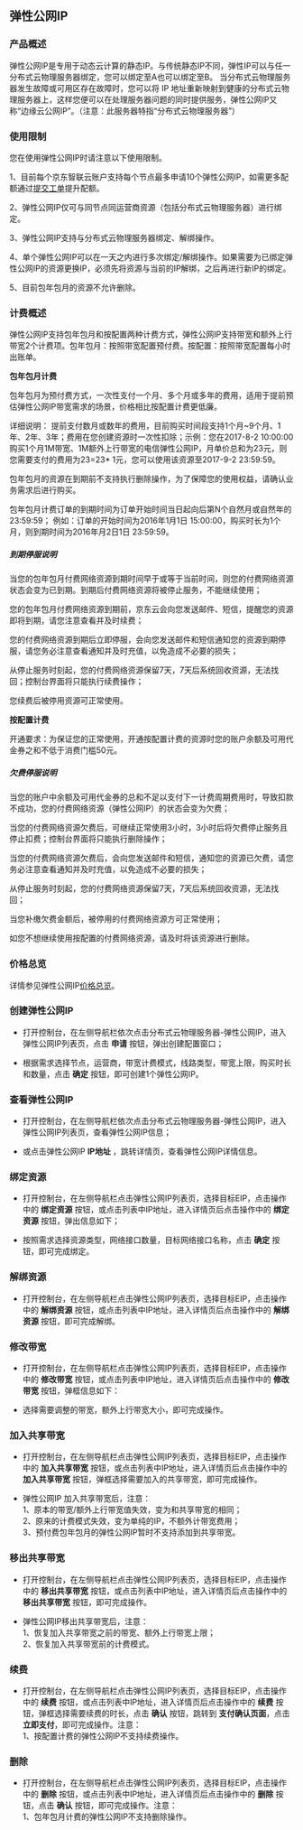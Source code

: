 ## 弹性公网IP

### 产品概述

弹性公网IP是专用于动态云计算的静态IP。与传统静态IP不同，弹性IP可以与任一分布式云物理服务器绑定，您可以绑定至A也可以绑定至B。 当分布式云物理服务器发生故障或可用区存在故障时，您可以将 IP 地址重新映射到健康的分布式云物理服务器上，这样您便可以在处理服务器问题的同时提供服务，弹性公网IP又称“边缘云公网IP”。（注意：此服务器特指“分布式云物理服务器”）

### 使用限制

您在使用弹性公网IP时请注意以下使用限制。

1、目前每个京东智联云账户支持每个节点最多申请10个弹性公网IP，如需更多配额通过[提交工单](https://ticket.jdcloud.com/applyorder/submit)提升配额。<br/>

2、弹性公网IP仅可与同节点同运营商资源（包括分布式云物理服务器）进行绑定。<br/>

3、弹性公网IP支持与分布式云物理服务器绑定、解绑操作。<br/>

4、单个弹性公网IP可以在一天之内进行多次绑定/解绑操作。如果需要为已绑定弹性公网IP的资源更换IP，必须先将资源与当前的IP解绑，之后再进行新IP的绑定。<br/>

5、目前包年包月的资源不允许删除。<br/>

### 计费概述

弹性公网IP支持包年包月和按配置两种计费方式，弹性公网IP支持带宽和额外上行带宽2个计费项。包年包月：按照带宽配置预付费。按配置：按照带宽配置每小时出账单。

**包年包月计费**

包年包月为预付费方式，一次性支付一个月、多个月或多年的费用，适用于提前预估弹性公网IP带宽需求的场景，价格相比按配置计费更低廉。

详细说明：
提前支付数月或数年的费用，目前购买时间段支持1个月~9个月、1年、2年、3年；费用在您创建资源时一次性扣除；示例：您在2017-8-2 10:00:00购买1个月1M带宽、1M额外上行带宽的电信弹性公网IP，月单价总和为23元，则您需要支付的费用为23=23* 1元，您可以使用该资源至2017-9-2 23:59:59。

包年包月的资源在到期前不支持执行删除操作，为了保障您的使用权益，请确认业务需求后进行购买。

包年包月计费订单的到期时间为订单开始时间当日起向后第N个自然月或自然年的23:59:59； 例如：订单的开始时间为2016年1月1日 15:00:00，购买时长为1个月，则到期时间为2016年月2日1日 23:59:59。

##### 到期停服说明

当您的包年包月付费网络资源到期时间早于或等于当前时间，则您的付费网络资源状态会变为已到期。到期后付费网络资源将被停止服务，不能继续使用；

您的包年包月付费网络资源到期前，京东云会向您发送邮件、短信，提醒您的资源即将到期，请您注意查看并及时续费；

您的付费网络资源到期后立即停服，会向您发送邮件和短信通知您的资源到期停服，请您务必注意查看通知并及时充值，以免造成不必要的损失；

从停止服务时刻起，您的付费网络资源保留7天，7天后系统回收资源，无法找回；控制台界面将只能执行续费操作；

您续费后被停用资源可正常使用。

**按配置计费**

开通要求：为保证您的正常使用，开通按配置计费的资源时您的账户余额及可用代金券之和不低于消费门槛50元。

##### 欠费停服说明

当您的账户中余额及可用代金券的总和不足以支付下一计费周期费用时，导致扣款不成功，您的付费网络资源（弹性公网IP）的状态会变为欠费；

当您的付费网络资源欠费后，可继续正常使用3小时，3小时后将欠费停止服务且停止扣费；控制台界面将只能执行删除操作；

当您的付费网络资源欠费后，会向您发送邮件和短信，通知您的资源已欠费，请您务必注意查看通知并及时充值，以免造成不必要的损失；

从停止服务时刻起，您的付费网络资源保留7天，7天后系统回收资源，无法找回；

当您补缴欠费金额后，被停用的付费网络资源方可正常使用；

如您不想继续使用按配置的付费网络资源，请及时将该资源进行删除。

### 价格总览

详情参见弹性公网IP[价格总览](../../Pricing/Price-Overview.md)。

### 创建弹性公网IP

- 打开控制台，在左侧导航栏依次点击分布式云物理服务器-弹性公网IP，进入弹性公网IP列表页，点击 **申请** 按钮，弹出创建配置窗口；<br/>

- 根据需求选择节点，运营商，带宽计费模式，线路类型，带宽上限，购买时长和数量，点击 **确定** 按钮，即可创建1个弹性公网IP。<br/>

### 查看弹性公网IP

- 打开控制台，在左侧导航栏依次点击分布式云物理服务器-弹性公网IP，进入弹性公网IP列表页，查看弹性公网IP信息；<br/>

- 或点击弹性公网IP **IP地址** ，跳转详情页，查看弹性公网IP详情信息。<br/>


### 绑定资源

- 打开控制台，在左侧导航栏点击弹性公网IP列表页，选择目标EIP，点击操作中的 **绑定资源** 按钮，或点击列表中IP地址，进入详情页后点击操作中的 **绑定资源** 按钮，弹出信息如下；<br/>

- 按照需求选择资源类型，网络接口数量，目标网络接口名称，点击 **确定** 按钮，即可完成绑定。

### 解绑资源

- 打开控制台，在左侧导航栏点击弹性公网IP列表页，选择目标EIP，点击操作中的 **解绑资源** 按钮，或点击列表中IP地址，进入详情页后点击操作中的 **解绑资源** 按钮，即可完成解绑。<br/>

### 修改带宽

- 打开控制台，在左侧导航栏点击弹性公网IP列表页，选择目标EIP，点击操作中的 **修改带宽** 按钮，或点击列表中IP地址，进入详情页后点击操作中的 **修改带宽** 按钮，弹框信息如下：<br/>

- 选择需要调整的带宽，额外上行带宽大小，即可完成操作。<br/>

### 加入共享带宽

- 打开控制台，在左侧导航栏点击弹性公网IP列表页，选择目标EIP，点击操作中的 **加入共享带宽** 按钮，或点击列表中IP地址，进入详情页后点击操作中的 **加入共享带宽** 按钮，弹框选择需要加入的共享带宽，即可完成操作。<br/>

- 弹性公网IP 加入共享带宽后，注意：<br/>
  1、原本的带宽/额外上行带宽值失效，变为和共享带宽的相同；<br/>
  2、原来的计费模式失效，变为单纯的IP，不额外计带宽费用；<br/>
  3、预付费包年包月的弹性公网IP暂时不支持添加到共享带宽。<br/>

### 移出共享带宽

- 打开控制台，在左侧导航栏点击弹性公网IP列表页，选择目标EIP，点击操作中的 **移出共享带宽** 按钮，或点击列表中IP地址，进入详情页后点击操作中的 **移出共享带宽** 按钮，即可完成操作。<br/>

- 弹性公网IP移出共享带宽后，注意：<br/>
  1、恢复加入共享带宽之前的带宽、额外上行带宽上限；<br/>
  2、恢复加入共享带宽前的计费模式。<br/>

### 续费

- 打开控制台，在左侧导航栏点击弹性公网IP列表页，选择目标EIP，点击操作中的 **续费** 按钮，或点击列表中IP地址，进入详情页后点击操作中的 **续费** 按钮，弹框选择需要续费的时长，点击 **确认** 按钮，跳转到 **支付确认页面**，点击 **立即支付**，即可完成操作。注意：<br/>
  1、按配置计费的弹性公网IP不支持续费操作。

### 删除

- 打开控制台，在左侧导航栏点击弹性公网IP列表页，选择目标EIP，点击操作中的 **删除** 按钮，或点击列表中IP地址，进入详情页后点击操作中的 **删除** 按钮，点击 **确认** 按钮，即可完成操作。注意：<br/>
  1、包年包月计费的弹性公网IP不支持删除操作。
